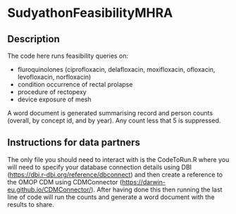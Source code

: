 # SudyathonFeasibilityMHRA

## Description
The code here runs feasibility queries on:
- fluroquinolones (ciprofloxacin, delafloxacin, moxifloxacin, ofloxacin, levofloxacin, norfloxacin)
- condition occurrence of rectal prolapse
- procedure of rectopexy
- device exposure of mesh

A word document is generated summarising record and person counts (overall, by concept id, and by year). Any count less that 5 is suppressed.

## Instructions for data partners
The only file you should need to interact with is the CodeToRun.R where you will need to specify your database connection details using DBI (https://dbi.r-dbi.org/reference/dbconnect) and then create a reference to the OMOP CDM using CDMConnector (https://darwin-eu.github.io/CDMConnector/). After having done this then running the last line of code will run the counts and generate a word document with the results to share.  
